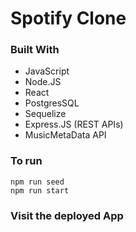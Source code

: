 # Spotify Clone  

### Built With

* JavaScript
* Node.JS
* React
* PostgresSQL
* Sequelize
* Express.JS (REST APIs)
* MusicMetaData API

### To run
```
npm run seed
npm run start
```

### Visit the deployed App


